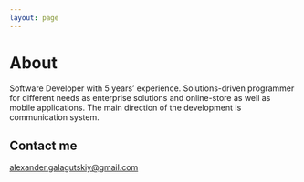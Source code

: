 ```yaml
---
layout: page
---
```


# About

Software Developer with 5 years’ experience. Solutions-driven programmer for different needs as enterprise solutions and online-store as well as mobile applications. The main direction of the development is communication system.

## Contact me

[alexander.galagutskiy@gmail.com](mailto:alexander.galagutskiy@gmail.com)